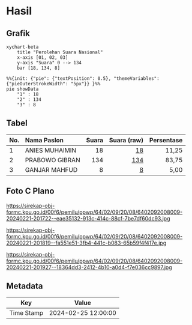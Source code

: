 # Hasil

## Grafik

```mermaid
xychart-beta
    title "Perolehan Suara Nasional"
    x-axis [01, 02, 03]
    y-axis "Suara" 0 --> 134
    bar [18, 134, 8]
```

```mermaid
%%{init: {"pie": {"textPosition": 0.5}, "themeVariables": {"pieOuterStrokeWidth": "5px"}} }%%
pie showData
    "1" : 18
    "2" : 134
    "3" : 8
```

## Tabel

| No. | Nama Paslon    | Suara | Suara (raw) | Persentase |
|:--- |:-------------- | -----:| -----------:| ----------:|
| 1   | ANIES MUHAIMIN | 18    | [18][p-1]   | 11,25      |
| 2   | PRABOWO GIBRAN | 134   | [134][p-2]  | 83,75      |
| 3   | GANJAR MAHFUD  | 8     | [8][p-3]    | 5,00       |


[p-1]: https://github.com/gigit-pemilu/pemilu-2024/blob/main/pilpres/hitung-suara/sub/64-kalimantan-timur/sub/02-kutai-kartanegara/sub/09-kenohan/sub/2008-tuana-tuha/sub/009-tps/sub/paslon-1.txt
[p-2]: https://github.com/gigit-pemilu/pemilu-2024/blob/main/pilpres/hitung-suara/sub/64-kalimantan-timur/sub/02-kutai-kartanegara/sub/09-kenohan/sub/2008-tuana-tuha/sub/009-tps/sub/paslon-2.txt
[p-3]: https://github.com/gigit-pemilu/pemilu-2024/blob/main/pilpres/hitung-suara/sub/64-kalimantan-timur/sub/02-kutai-kartanegara/sub/09-kenohan/sub/2008-tuana-tuha/sub/009-tps/sub/paslon-3.txt

## Foto C Plano

https://sirekap-obj-formc.kpu.go.id/00f6/pemilu/ppwp/64/02/09/20/08/6402092008009-20240221-201722--eae35132-913c-414c-88cf-7be7df60dc93.jpg

https://sirekap-obj-formc.kpu.go.id/00f6/pemilu/ppwp/64/02/09/20/08/6402092008009-20240221-201819--fa551e51-3fb4-441c-b083-65b59f4f417e.jpg

https://sirekap-obj-formc.kpu.go.id/00f6/pemilu/ppwp/64/02/09/20/08/6402092008009-20240221-201927--18364dd3-2412-4b10-a0d4-f7e036cc9897.jpg


## Metadata

| Key        | Value               |
| ---------- | ------------------- |
| Time Stamp | 2024-02-25 12:00:00 |



